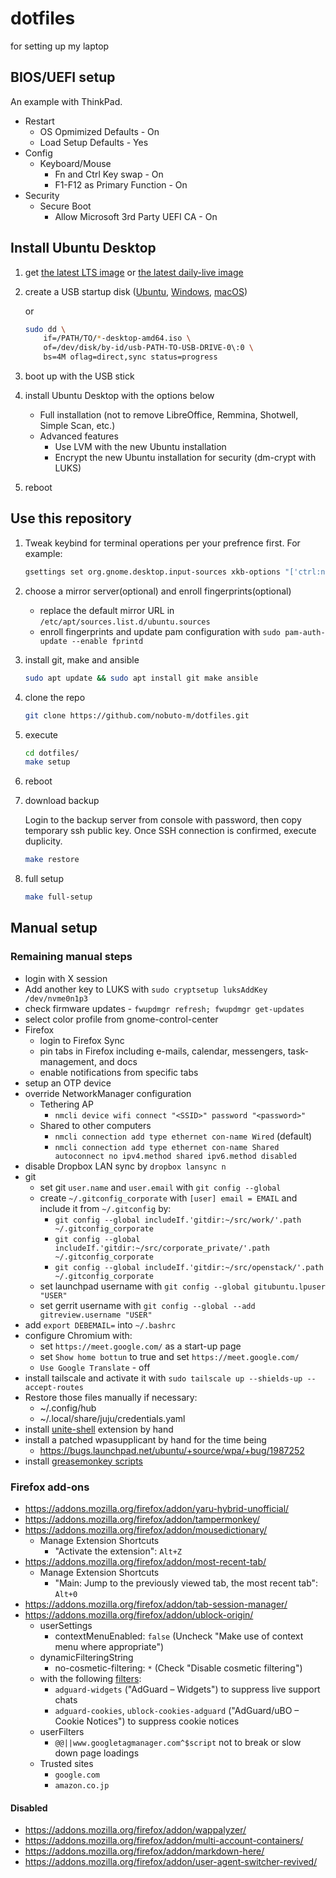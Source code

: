 dotfiles
========

for setting up my laptop

## BIOS/UEFI setup

An example with ThinkPad.

* Restart
  - OS Opmimized Defaults - On
  - Load Setup Defaults - Yes
* Config
  - Keyboard/Mouse
    - Fn and Ctrl Key swap - On
    - F1-F12 as Primary Function - On
* Security
  - Secure Boot
    - Allow Microsoft 3rd Party UEFI CA - On

## Install Ubuntu Desktop

1. get [the latest LTS image](https://www.ubuntu.com/download/desktop)
   or [the latest daily-live image](http://cdimage.ubuntu.com/daily-live/current/)

1. create a USB startup disk
   ([Ubuntu](https://ubuntu.com/tutorials/create-a-usb-stick-on-ubuntu),
   [Windows](https://ubuntu.com/tutorials/create-a-usb-stick-on-windows),
   [macOS](https://ubuntu.com/tutorials/create-a-usb-stick-on-macos))

   or

   ```bash
   sudo dd \
       if=/PATH/TO/*-desktop-amd64.iso \
       of=/dev/disk/by-id/usb-PATH-TO-USB-DRIVE-0\:0 \
       bs=4M oflag=direct,sync status=progress
   ```

1. boot up with the USB stick

1. install Ubuntu Desktop with the options below
   * Full installation (not to remove LibreOffice, Remmina, Shotwell, Simple Scan, etc.)
   * Advanced features
     - Use LVM with the new Ubuntu installation
     - Encrypt the new Ubuntu installation for security (dm-crypt with LUKS)

1. reboot


## Use this repository

1. Tweak keybind for terminal operations per your prefrence first. For example:

   ```bash
   gsettings set org.gnome.desktop.input-sources xkb-options "['ctrl:nocaps']"
   ```

1. choose a mirror server(optional) and enroll fingerprints(optional)
   - replace the default mirror URL in `/etc/apt/sources.list.d/ubuntu.sources`
   - enroll fingerprints and update pam configuration with `sudo pam-auth-update --enable fprintd`

1. install git, make and ansible

    ```bash
    sudo apt update && sudo apt install git make ansible
    ```

1. clone the repo

    ```bash
    git clone https://github.com/nobuto-m/dotfiles.git
    ```

1. execute

    ```bash
    cd dotfiles/
    make setup
    ```

1. reboot

1. download backup

   Login to the backup server from console with password, then copy
   temporary ssh public key. Once SSH connection is confirmed, execute
   duplicity.

    ```bash
    make restore
    ```

1. full setup

    ```bash
    make full-setup
    ```

## Manual setup

### Remaining manual steps

* login with X session
* Add another key to LUKS with `sudo cryptsetup luksAddKey /dev/nvme0n1p3`
* check firmware updates - `fwupdmgr refresh; fwupdmgr get-updates`
* select color profile from gnome-control-center
* Firefox
  - login to Firefox Sync
  - pin tabs in Firefox including e-mails, calendar, messengers, task-management,
    and docs
  - enable notifications from specific tabs
* setup an OTP device
* override NetworkManager configuration
  - Tethering AP
    - `nmcli device wifi connect "<SSID>" password "<password>"`
  - Shared to other computers
    - `nmcli connection add type ethernet con-name Wired` (default)
    - `nmcli connection add type ethernet con-name Shared autoconnect no ipv4.method shared ipv6.method disabled`
* disable Dropbox LAN sync by `dropbox lansync n`
* git
  - set git `user.name` and `user.email` with `git config --global`
  - create `~/.gitconfig_corporate` with `[user] email = EMAIL` and include it from `~/.gitconfig` by:
    - `git config --global includeIf.'gitdir:~/src/work/'.path ~/.gitconfig_corporate`
    - `git config --global includeIf.'gitdir:~/src/corporate_private/'.path ~/.gitconfig_corporate`
    - `git config --global includeIf.'gitdir:~/src/openstack/'.path ~/.gitconfig_corporate`
  - set launchpad username with `git config --global gitubuntu.lpuser "USER"`
  - set gerrit username with `git config --global --add gitreview.username "USER"`
* add `export DEBEMAIL=` into `~/.bashrc`
* configure Chromium with:
  - set `https://meet.google.com/` as a start-up page
  - set `Show home bottun` to true and set `https://meet.google.com/`
  - `Use Google Translate` - off
* install tailscale and activate it with `sudo tailscale up --shields-up --accept-routes`
* Restore those files manually if necessary:
  - ~/.config/hub
  - ~/.local/share/juju/credentials.yaml
* install [unite-shell](https://github.com/hardpixel/unite-shell) extension by hand
* install a patched wpasupplicant by hand for the time being
  - https://bugs.launchpad.net/ubuntu/+source/wpa/+bug/1987252
* install [greasemonkey scripts](https://github.com/nobuto-m/greasemonkey-scripts)

### Firefox add-ons

* https://addons.mozilla.org/firefox/addon/yaru-hybrid-unofficial/
* https://addons.mozilla.org/firefox/addon/tampermonkey/
* https://addons.mozilla.org/firefox/addon/mousedictionary/
  - Manage Extension Shortcuts
    + "Activate the extension": `Alt+Z`
* https://addons.mozilla.org/firefox/addon/most-recent-tab/
  - Manage Extension Shortcuts
    + "Main: Jump to the previously viewed tab, the most recent tab": `Alt+0`
* https://addons.mozilla.org/firefox/addon/tab-session-manager/
* https://addons.mozilla.org/firefox/addon/ublock-origin/
  - userSettings
    + contextMenuEnabled: `false` (Uncheck "Make use of context menu where appropriate")
  - dynamicFilteringString
    + no-cosmetic-filtering: `*` (Check "Disable cosmetic filtering")
  - with the following [filters](https://adguard.com/kb/general/ad-filtering/adguard-filters/#adguard-filters):
    + `adguard-widgets` ("AdGuard – Widgets") to suppress live support chats
    + `adguard-cookies`, `ublock-cookies-adguard` ("AdGuard/uBO – Cookie Notices") to suppress cookie notices
  - userFilters
    + `@@||www.googletagmanager.com^$script` not to break or slow down page loadings
  - Trusted sites
    + `google.com`
    + `amazon.co.jp`

#### Disabled

* https://addons.mozilla.org/firefox/addon/wappalyzer/
* https://addons.mozilla.org/firefox/addon/multi-account-containers/
* https://addons.mozilla.org/firefox/addon/markdown-here/
* https://addons.mozilla.org/firefox/addon/user-agent-switcher-revived/
